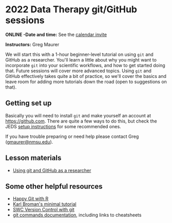 # 2022 Data Therapy git/GitHub sessions

**ONLINE -Date and time:** See the [calendar invite](https://www.google.com/calendar/event?eid=YWlta3ZsZDUzbzdsM3VkbWVjN2ZwNDExbzBfMjAyMjA5MDhUMjEwMDAwWiBkczVtNnF0NTRsYm9xYm85Z3QxNDhzcjJjMEBn)

**Instructors:** Greg Maurer

We will start this with a 1-hour beginner-level tutorial on using `git` and GitHub as a researcher. You'll learn a little about why you might want to incorporate `git` into your scientific workflows, and how to get started doing that. Future sessions 
will cover more advanced topics. Using `git` and GitHub effectively takes quite
a bit of practice, so we'll cover the basics and leave room for adding more
tutorials down the road (open to suggestions on that).

## Getting set up

Basically you will need to install `git` and make yourself an account at <https://github.com>. There are quite a few ways to do this, but check the JEDS [setup instructions](../../html/setup) for some recommended ones.

If you have trouble preparing or need help please contact Greg (<gmaurer@nmsu.edu>).

## Lesson materials

* [Using git and GitHub as a researcher](../../html/git-and-github-for-research.html)

## Some other helpful resources

* [Happy Git with R](https://happygitwithr.com/)
* [Karl Broman's minimal tutorial](https://kbroman.org/github_tutorial/)
* [SWC Version Control with git](http://swcarpentry.github.io/git-novice)
* [git commands documentation](https://git-scm.com/docs), including links to cheatsheets
